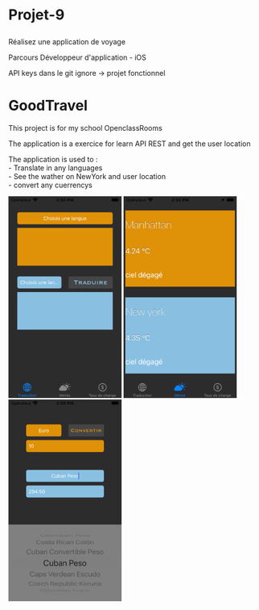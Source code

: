 # Projet-9<p></p>
Réalisez une application de voyage <p></p>
Parcours Développeur d'application - iOS <p></p>
API keys dans le git ignore -> projet fonctionnel <p></p>

# GoodTravel
This project is for my school OpenclassRooms
<p></p>
The application is a exercice for learn API REST and get the user location 
<p></p>
The application is used to : <br />
- Translate in any languages  <br />
- See the wather on NewYork and user location <br />
- convert any cuerrencys  <br />
<p> </p>

<img src="Project9ScreenShoot/TranslateScreen.png" widht="200" height="400" >
<img src="Project9ScreenShoot/WeatherScreen.png" widht="200" height="400" >
<img src="Project9ScreenShoot/RateScreen.png" widht="200" height="400" >

